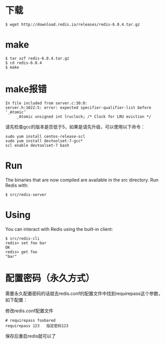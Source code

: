 # 下载
```
$ wget http://download.redis.io/releases/redis-6.0.4.tar.gz
```
# make
```
$ tar xzf redis-6.0.4.tar.gz
$ cd redis-6.0.4
$ make
```
# make报错
```
In file included from server.c:30:0:
server.h:1022:5: error: expected specifier-qualifier-list before ‘_Atomic’
     _Atomic unsigned int lruclock; /* Clock for LRU eviction */
```

请先检查gcc的版本是否低于5，如果是请先升级，可以使用以下命令：
```
sudo yum install centos-release-scl
sudo yum install devtoolset-7-gcc*
scl enable devtoolset-7 bash
```


# Run
The binaries that are now compiled are available in the src directory. Run Redis with:
```
$ src/redis-server
```

# Using
You can interact with Redis using the built-in client:

```
$ src/redis-cli
redis> set foo bar
OK
redis> get foo
"bar"
```

# 配置密码（永久方式）
需要永久配置密码的话就去redis.conf的配置文件中找到requirepass这个参数，如下配置：

修改redis.conf配置文件　　
```
# requirepass foobared
requirepass 123   指定密码123
```
保存后重启redis就可以了

